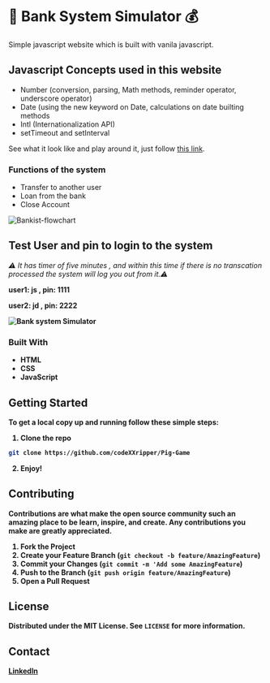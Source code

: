 #  🏦 Bank System Simulator 💰
Simple javascript website which is built with vanila javascript.

## Javascript Concepts used in this website
* Number (conversion, parsing, Math methods, reminder operator, underscore operator) 
* Date (using the new keyword on Date, calculations on date builting methods 
* Intl (Internationalization API)
* setTimeout and setInterval

See what it look like and play around it,  just follow [this  link](https://welcome-to-js-bank.onrender.com).

### Functions of the system

* Transfer to another user
* Loan from the bank
* Close Account

![Bankist-flowchart](https://user-images.githubusercontent.com/56386562/216535789-24c7e0ab-1f32-4f71-beed-b2051b8de602.png)


## Test User and pin to login to the system 
<em > ⚠️ It has timer of five minutes , and within this time if there is no transcation processed the system will log you out from it.⚠️ </em>


<b>user1: js , pin: 1111<b>

<b>user2: jd , pin: 2222<b>

![Bank system Simulator](https://user-images.githubusercontent.com/56386562/216533411-daad4c84-0d71-4d7f-a88d-e44d06bf9d4d.png)

### Built With

* HTML
* CSS
* JavaScript


<!-- GETTING STARTED -->
## Getting Started

To get a local copy up and running follow these simple steps:

1. Clone the repo
```sh
git clone https://github.com/codeXXripper/Pig-Game
```
2. Enjoy! 
<!-- CONTRIBUTING -->
## Contributing

Contributions are what make the open source community such an amazing place to be learn, inspire, and create. Any contributions you make are **greatly appreciated**.

1. Fork the Project
2. Create your Feature Branch (`git checkout -b feature/AmazingFeature`)
3. Commit your Changes (`git commit -m 'Add some AmazingFeature`)
4. Push to the Branch (`git push origin feature/AmazingFeature`)
5. Open a Pull Request



<!-- LICENSE -->
## License

Distributed under the MIT License. See `LICENSE` for more information.


<!-- CONTACT -->
## Contact

[LinkedIn](https://www.linkedin.com/in/israel-fitsum/)

